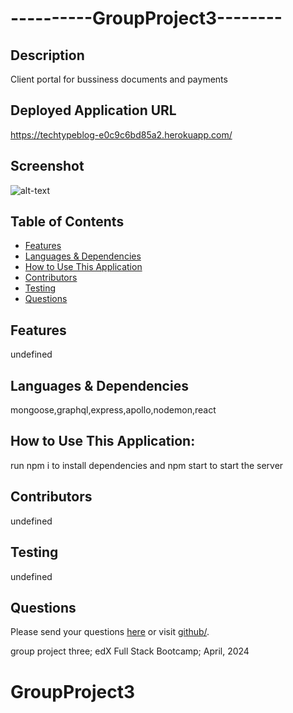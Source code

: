 # ----------GroupProject3--------

## Description
Client portal for bussiness documents and payments 
## Deployed Application URL
https://techtypeblog-e0c9c6bd85a2.herokuapp.com/
## Screenshot
![alt-text](undefined)
## Table of Contents
* [Features](#features)
* [Languages & Dependencies](#languagesanddependencies)
* [How to Use This Application](#HowtoUseThisApplication)
* [Contributors](#contributors)
* [Testing](#testing)
* [Questions](#questions)
## Features
undefined
## Languages & Dependencies
mongoose,graphql,express,apollo,nodemon,react
## How to Use This Application:
run npm i to install dependencies and npm start to start the server
## Contributors
undefined
## Testing
undefined
## Questions
Please send your questions [here](mailto) or visit [github/](https://github.com/).


group project three; edX Full Stack Bootcamp; April, 2024
# GroupProject3
